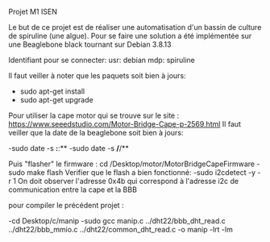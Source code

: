 Projet M1 ISEN

Le but de ce projet est de réaliser une automatisation d'un bassin de culture de spiruline (une algue).
Pour se faire une solution a été implémentée sur une Beaglebone black tournant sur Debian 3.8.13

Identifiant pour se connecter: 
usr: debian
mdp: spiruline

Il faut veiller à noter que les paquets soit bien à jours:
 - sudo apt-get install 
 - sudo apt-get upgrade

Pour utiliser la cape motor qui se trouve sur le site : https://www.seeedstudio.com/Motor-Bridge-Cape-p-2569.html
Il faut veiller que la date de la beaglebone soit bien à jours:

-sudo date -s **:**:** 
-sudo date -s **/**/**

Puis "flasher" le firmware : 
cd /Desktop/motor/MotorBridgeCapeFirmware 
-sudo make flash 
Verifier que le flash a bien fonctionné:
-sudo i2cdetect -y -r 1
On doit observer l'adresse 0x4b qui correspond à l'adresse i2c de communication entre la cape et la BBB

pour compiler le précédent projet :

-cd Desktop/c/manip
-sudo gcc manip.c ../dht22/bbb_dht_read.c ../dht22/bbb_mmio.c ../dht22/common_dht_read.c -o manip -lrt -lm
